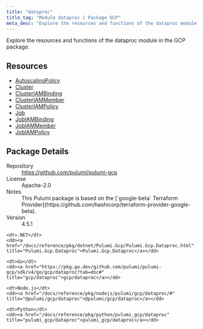 ```yaml
---
title: "dataproc"
title_tag: "Module dataproc | Package GCP"
meta_desc: "Explore the resources and functions of the dataproc module in the GCP package."
---
```


<!-- WARNING: this file was generated by Pulumi Docs Generator. -->
<!-- Do not edit by hand unless you're certain you know what you are doing! -->

Explore the resources and functions of the dataproc module in the GCP package.

<h2 id="resources">Resources</h2>
<ul class="api">
    <li><a href="autoscalingpolicy" title="AutoscalingPolicy"><span class="symbol resource"></span>AutoscalingPolicy</a></li>
    <li><a href="cluster" title="Cluster"><span class="symbol resource"></span>Cluster</a></li>
    <li><a href="clusteriambinding" title="ClusterIAMBinding"><span class="symbol resource"></span>ClusterIAMBinding</a></li>
    <li><a href="clusteriammember" title="ClusterIAMMember"><span class="symbol resource"></span>ClusterIAMMember</a></li>
    <li><a href="clusteriampolicy" title="ClusterIAMPolicy"><span class="symbol resource"></span>ClusterIAMPolicy</a></li>
    <li><a href="job" title="Job"><span class="symbol resource"></span>Job</a></li>
    <li><a href="jobiambinding" title="JobIAMBinding"><span class="symbol resource"></span>JobIAMBinding</a></li>
    <li><a href="jobiammember" title="JobIAMMember"><span class="symbol resource"></span>JobIAMMember</a></li>
    <li><a href="jobiampolicy" title="JobIAMPolicy"><span class="symbol resource"></span>JobIAMPolicy</a></li>
</ul>

<h2 id="package-details">Package Details</h2>
<dl class="package-details">
	<dt>Repository</dt>
	<dd><a href="https://github.com/pulumi/pulumi-gcp">https://github.com/pulumi/pulumi-gcp</a></dd>
	<dt>License</dt>
	<dd>Apache-2.0</dd>
	<dt>Notes</dt>
	<dd>This Pulumi package is based on the [`google-beta` Terraform Provider](https://github.com/hashicorp/terraform-provider-google-beta).</dd>
	<dt>Version</dt>
	<dd>4.5.1</dd>
</dl>



<dl class="tabular">

    <dt>.NET</dt>
    <dd><a href="/docs/reference/pkg/dotnet/Pulumi.Gcp/Pulumi.Gcp.Dataproc.html" title="Pulumi.Gcp.Dataproc">Pulumi.Gcp.Dataproc</a></dd>

    <dt>Go</dt>
    <dd><a href="https://pkg.go.dev/github.com/pulumi/pulumi-gcp/sdk/v4/go/gcp/dataproc?tab=doc#" title="gcp/dataproc">gcp/dataproc</a></dd>

    <dt>Node.js</dt>
    <dd><a href="/docs/reference/pkg/nodejs/pulumi/gcp/dataproc/#" title="@pulumi/gcp/dataproc">@pulumi/gcp/dataproc</a></dd>

    <dt>Python</dt>
    <dd><a href="/docs/reference/pkg/python/pulumi_gcp/dataproc" title="pulumi_gcp/dataproc">pulumi_gcp/dataproc</a></dd>

</dl>

